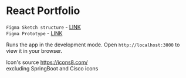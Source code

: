 # React Portfolio
`Figma Sketch structure` - [LINK](https://www.figma.com/file/OwPmTYepns7LSCzasL1Pyf/CV?node-id=0%3A1)  
`Figma Prototype` - [LINK](https://www.figma.com/proto/OwPmTYepns7LSCzasL1Pyf/CV?node-id=2%3A4&scaling=min-zoom&page-id=0%3A1&starting-point-node-id=2%3A4)

Runs the app in the development mode.
Open `http://localhost:3000` to view it in your browser.

Icon's source https://icons8.com/   
excluding SpringBoot and Cisco icons
